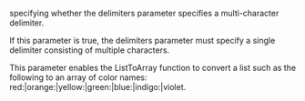 specifying whether the delimiters parameter specifies a multi-character delimiter. 

If this parameter is true, the delimiters parameter must specify a single delimiter consisting of multiple characters. 

This parameter enables the ListToArray function to convert a list such as the following to an array of color names: red:|orange:|yellow:|green:|blue:|indigo:|violet.